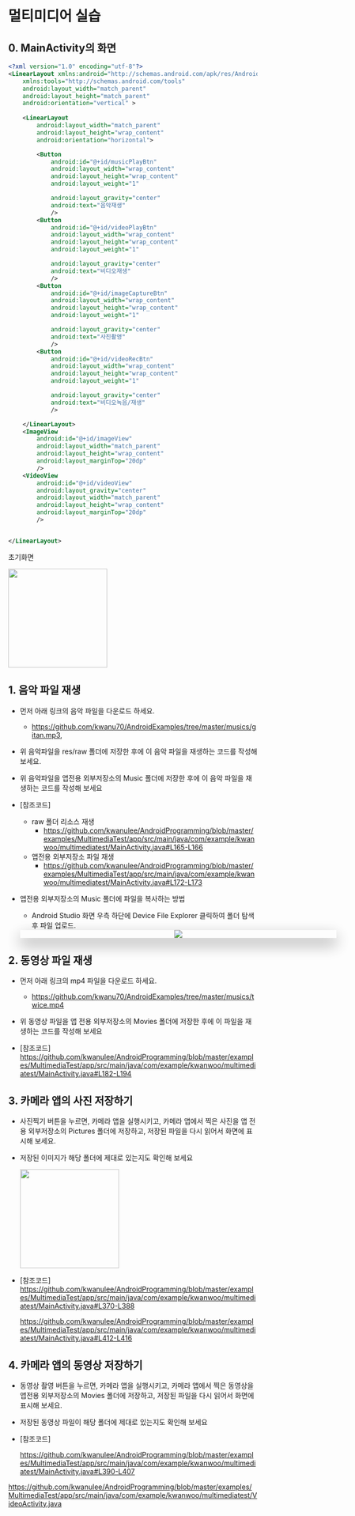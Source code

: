 <style> 
div.polaroid {
  	width: 640px;
  	box-shadow: 0 10px 30px 0 rgba(0, 0, 0, 0.2), 0 16px 30px 0 rgba(0, 0, 0, 0.19);
  	text-align: center;
	margin-bottom: 0.5cm;
}
</style>

# 멀티미디어 실습
## 0. MainActivity의 화면 

```xml
<?xml version="1.0" encoding="utf-8"?>
<LinearLayout xmlns:android="http://schemas.android.com/apk/res/AndroidProgramming"
    xmlns:tools="http://schemas.android.com/tools"
    android:layout_width="match_parent"
    android:layout_height="match_parent"
    android:orientation="vertical" >
    
    <LinearLayout
        android:layout_width="match_parent"
        android:layout_height="wrap_content"
        android:orientation="horizontal">

        <Button
            android:id="@+id/musicPlayBtn"
            android:layout_width="wrap_content"
            android:layout_height="wrap_content"
            android:layout_weight="1"

            android:layout_gravity="center"
            android:text="음악재생"
            />
        <Button
            android:id="@+id/videoPlayBtn"
            android:layout_width="wrap_content"
            android:layout_height="wrap_content"
            android:layout_weight="1"

            android:layout_gravity="center"
            android:text="비디오재생"
            />
        <Button
            android:id="@+id/imageCaptureBtn"
            android:layout_width="wrap_content"
            android:layout_height="wrap_content"
            android:layout_weight="1"

            android:layout_gravity="center"
            android:text="사진촬영"
            />
        <Button
            android:id="@+id/videoRecBtn"
            android:layout_width="wrap_content"
            android:layout_height="wrap_content"
            android:layout_weight="1"

            android:layout_gravity="center"
            android:text="비디오녹음/재생"
            />

    </LinearLayout>
    <ImageView
        android:id="@+id/imageView"
        android:layout_width="match_parent"
        android:layout_height="wrap_content"
        android:layout_marginTop="20dp"
        />
    <VideoView
        android:id="@+id/videoView"
        android:layout_gravity="center"
        android:layout_width="match_parent"
        android:layout_height="wrap_content"
        android:layout_marginTop="20dp"
        />


</LinearLayout>


```

초기화면 

<img src="images/multimedia-lab0.png" width="200">

## 1. 음악 파일 재생
* 먼저 아래 링크의 음악 파일을 다운로드 하세요.
    - https://github.com/kwanu70/AndroidExamples/tree/master/musics/gitan.mp3,
* 위 음악파일을 res/raw 폴더에 저장한 후에 이 음악 파일을 재생하는 코드를 작성해 보세요.
* 위 음악파일을 앱전용 외부저장소의 Music 폴더에 저장한 후에 이 음악 파일을 재생하는 코드를 작성해 보세요
* [참조코드]     
	- raw 폴더 리소스 재생
 		+ https://github.com/kwanulee/AndroidProgramming/blob/master/examples/MultimediaTest/app/src/main/java/com/example/kwanwoo/multimediatest/MainActivity.java#L165-L166
	- 앱전용 외부저장소 파일 재생
 		+ https://github.com/kwanulee/AndroidProgramming/blob/master/examples/MultimediaTest/app/src/main/java/com/example/kwanwoo/multimediatest/MainActivity.java#L172-L173

	    
* 앱전용 외부저장소의 Music 폴더에 파일을 복사하는 방법 
	- Android Studio 화면 우측 하단에 Device File Explorer 클릭하여 폴더 탐색 후 파일 업로드.
	<div class="polaroid">
			<img src="images/device-file-explorer.png">
	</div>	

## 2. 동영상 파일 재생
* 먼저 아래 링크의 mp4 파일을 다운로드 하세요.
    - https://github.com/kwanu70/AndroidExamples/tree/master/musics/twice.mp4
* 위 동영상 파일을  앱 전용 외부저장소의 Movies 폴더에 저장한 후에 이 파일을 재생하는 코드를 작성해 보세요

* [참조코드]  
https://github.com/kwanulee/AndroidProgramming/blob/master/examples/MultimediaTest/app/src/main/java/com/example/kwanwoo/multimediatest/MainActivity.java#L182-L194

## 3. 카메라 앱의 사진 저장하기 
* 사진찍기 버튼을 누르면, 카메라 앱을 실행시키고, 카메라 앱에서 찍은 사진을 앱 전용 외부저장소의 Pictures 폴더에 저장하고, 저장된 파일을 다시 읽어서 화면에 표시해 보세요.
* 저장된 이미지가 해당 폴더에 제대로 있는지도 확인해 보세요

	<img src="images/multimedia-lab2.png" width="200">
	
* [참조코드]  
https://github.com/kwanulee/AndroidProgramming/blob/master/examples/MultimediaTest/app/src/main/java/com/example/kwanwoo/multimediatest/MainActivity.java#L370-L388
 
	https://github.com/kwanulee/AndroidProgramming/blob/master/examples/MultimediaTest/app/src/main/java/com/example/kwanwoo/multimediatest/MainActivity.java#L412-L416

## 4. 카메라 앱의 동영상 저장하기 
* 동영상 촬영 버튼을 누르면, 카메라 앱을 실행시키고, 카메라 앱에서 찍은 동영상을 앱전용 외부저장소의 Movies 폴더에 저장하고, 저장된 파일을 다시 읽어서 화면에 표시해 보세요.
* 저장된 동영상 파일이 해당 폴더에 제대로 있는지도 확인해 보세요
	

* [참조코드]  

	https://github.com/kwanulee/AndroidProgramming/blob/master/examples/MultimediaTest/app/src/main/java/com/example/kwanwoo/multimediatest/MainActivity.java#L390-L407  

 https://github.com/kwanulee/AndroidProgramming/blob/master/examples/MultimediaTest/app/src/main/java/com/example/kwanwoo/multimediatest/VideoActivity.java